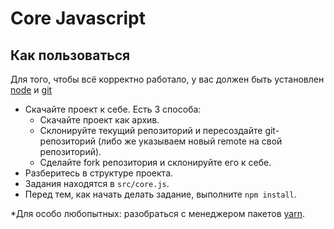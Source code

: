 # Core Javascript

## Как пользоваться

Для того, чтобы всё корректно работало, у вас должен быть установлен [node](https://nodejs.org/en/) и [git](https://git-scm.com/)

-   Скачайте проект к себе. Есть 3 способа:
    -   Скачайте проект как архив.
    -   Склонируйте текущий репозиторий и пересоздайте git-репозиторий (либо же указываем новый remote на свой репозиторий).
    -   Сделайте fork репозитория и склонируйте его к себе.
-   Разберитесь в структуре проекта.
-   Задания находятся в `src/core.js`.
-   Перед тем, как начать делать задание, выполните `npm install`.

\*Для особо любопытных: разобраться с менеджером пакетов [yarn](https://yarnpkg.com/getting-started).
